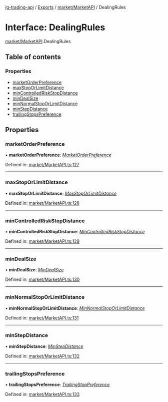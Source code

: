 [ig-trading-api](../README.md) / [Exports](../modules.md) / [market/MarketAPI](../modules/market_marketapi.md) / DealingRules

# Interface: DealingRules

[market/MarketAPI](../modules/market_marketapi.md).DealingRules

## Table of contents

### Properties

- [marketOrderPreference](market_marketapi.dealingrules.md#marketorderpreference)
- [maxStopOrLimitDistance](market_marketapi.dealingrules.md#maxstoporlimitdistance)
- [minControlledRiskStopDistance](market_marketapi.dealingrules.md#mincontrolledriskstopdistance)
- [minDealSize](market_marketapi.dealingrules.md#mindealsize)
- [minNormalStopOrLimitDistance](market_marketapi.dealingrules.md#minnormalstoporlimitdistance)
- [minStepDistance](market_marketapi.dealingrules.md#minstepdistance)
- [trailingStopsPreference](market_marketapi.dealingrules.md#trailingstopspreference)

## Properties

### marketOrderPreference

• **marketOrderPreference**: [_MarketOrderPreference_](../enums/market_marketapi.marketorderpreference.md)

Defined in: [market/MarketAPI.ts:127](https://github.com/bennycode/ig-trading-api/blob/192094d/src/market/MarketAPI.ts#L127)

---

### maxStopOrLimitDistance

• **maxStopOrLimitDistance**: [_MaxStopOrLimitDistance_](market_marketapi.maxstoporlimitdistance.md)

Defined in: [market/MarketAPI.ts:128](https://github.com/bennycode/ig-trading-api/blob/192094d/src/market/MarketAPI.ts#L128)

---

### minControlledRiskStopDistance

• **minControlledRiskStopDistance**: [_MinControlledRiskStopDistance_](market_marketapi.mincontrolledriskstopdistance.md)

Defined in: [market/MarketAPI.ts:129](https://github.com/bennycode/ig-trading-api/blob/192094d/src/market/MarketAPI.ts#L129)

---

### minDealSize

• **minDealSize**: [_MinDealSize_](market_marketapi.mindealsize.md)

Defined in: [market/MarketAPI.ts:130](https://github.com/bennycode/ig-trading-api/blob/192094d/src/market/MarketAPI.ts#L130)

---

### minNormalStopOrLimitDistance

• **minNormalStopOrLimitDistance**: [_MinNormalStopOrLimitDistance_](market_marketapi.minnormalstoporlimitdistance.md)

Defined in: [market/MarketAPI.ts:131](https://github.com/bennycode/ig-trading-api/blob/192094d/src/market/MarketAPI.ts#L131)

---

### minStepDistance

• **minStepDistance**: [_MinStepDistance_](market_marketapi.minstepdistance.md)

Defined in: [market/MarketAPI.ts:132](https://github.com/bennycode/ig-trading-api/blob/192094d/src/market/MarketAPI.ts#L132)

---

### trailingStopsPreference

• **trailingStopsPreference**: [_TrailingStopPreference_](../enums/market_marketapi.trailingstoppreference.md)

Defined in: [market/MarketAPI.ts:133](https://github.com/bennycode/ig-trading-api/blob/192094d/src/market/MarketAPI.ts#L133)
